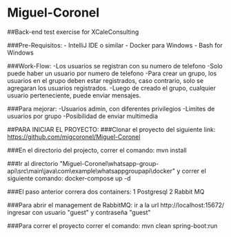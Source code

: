 # Miguel-Coronel
##Back-end test exercise for XCaleConsulting

###Pre-Requisitos:
	- IntelliJ IDE o similar
	- Docker para Windows
	- Bash for Windows


###Work-Flow:
	-Los usuarios se registran con su numero de telefono
	-Solo puede haber un usuario por numero de telefono
	-Para crear un grupo, los usuarios en el grupo deben estar registrados,
		caso contrario, solo se agregaran los usuarios registrados.
	-Luego de creado el grupo, cualquier usuario perteneciente, puede enviar mensajes.


###Para mejorar:
	-Usuarios admin, con diferentes privilegios
	-Limites de usuarios por grupo
	-Posibilidad de enviar multimedia



##PARA INICIAR EL PROYECTO:
###Clonar el proyecto del siguiente link:
https://github.com/migcoronel/Miguel-Coronel

###En el directorio del projecto, correr el comando:
mvn install

###Ir al directorio "Miguel-Coronel\whatsapp-group-api\src\main\java\com\example\whatsappgroupapi\docker" y correr el siguiente comando:
docker-compose up -d

###El paso anterior correra dos containers:
	1 Postgresql
	2 Rabbit MQ

###Para abrir el management de RabbitMQ:
	ir a la url http://localhost:15672/
	ingresar con usuario "guest" y contraseña "guest"

###Para correr el proyecto correr el comando:
mvn clean spring-boot:run





